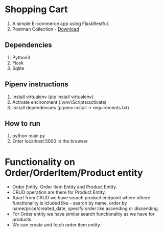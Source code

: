 # Shopping Cart  
1. A simple E-commerce app using FlaskRestful.
2. Postman Collection - [Download](https://api.postman.com/collections/8868957-01fea58a-7a84-4aeb-9491-6729c073a2c1?access_key=PMAT-01GYXRH0BA43KDE8P184V3BPN7)
  
## Dependencies ##
1. Python3
2. Flask
3. Sqlite

## Pipenv instructions ##
1. Install virtualenv (pip install virtualenv)
2. Activate encironment (.\vnv\Scripts\activate)
3. Install dependencies (pipenv install -r requirements.txt)

## How to run ##
1. python main.py
2. Enter localhost:5000 in the browser.

# Functionality on Order/OrderItem/Product entity
  - Order Entity, Order Item Entity and Product Entity.
  - CRUD operation are there for Product Entity.
  - Apart from CRUD we have search product endpoint where othere functionality is icluded like - search by name, order by name/price/created_date, specify order like ascending or discending.
  - For Order entity we have similar search functionality as we have for products.
  - We can create and fetch order item entity.
